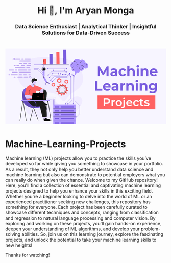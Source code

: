 <h1 align="center">Hi 👋, I'm Aryan Monga </h1>
<h3 align="center">Data Science Enthusiast | Analytical Thinker | Insightful Solutions for Data-Driven Success</h3>

<h1 align="center">
 <img src="https://github.com/princekr301/Machine-Learning-Projects/blob/main/Top-100-Machine-Learning-Projects-with-Source-Code-2.png?raw=true" />
</h1>



# Machine-Learning-Projects
Machine learning (ML) projects allow you to practice the skills you’ve developed so far while giving you something to showcase in your portfolio. As a result, they not only help you better understand data science and machine learning but also can demonstrate to potential employers what you can really do when given the chance.
Welcome to my GitHub repository! Here, you'll find a collection of essential and captivating machine learning projects designed to help you enhance your skills in this exciting field. Whether you're a beginner looking to delve into the world of ML or an experienced practitioner seeking new challenges, this repository has something for everyone. Each project has been carefully curated to showcase different techniques and concepts, ranging from classification and regression to natural language processing and computer vision. By exploring and working on these projects, you'll gain hands-on experience, deepen your understanding of ML algorithms, and develop your problem-solving abilities. So, join us on this learning journey, explore the fascinating projects, and unlock the potential to take your machine learning skills to new heights!

Thanks for watching!
